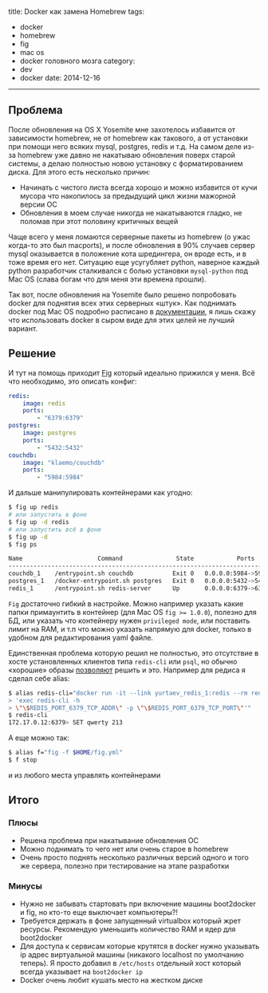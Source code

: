 title: Docker как замена Homebrew
tags:
  - docker
  - homebrew
  - fig
  - mac os
  - docker головного мозга
category:
  - dev
  - docker
date: 2014-12-16
---

## Проблема

После обновления на OS X Yosemite мне захотелось избавится от зависимости homebrew, не от homebrew как такового, а от установки при помощи него всяких mysql, postgres, redis и т.д. На самом деле из-за homebrew уже давно не накатываю обновления поверх старой системы, а делаю полностью новою установку с форматированием диска. Для этого есть несколько причин:

- Начинать с чистого листа всегда хорошо и можно избавится от кучи мусора что накопилось за предыдущий цикл жизни мажорной версии ОС
- Обновления в моем случае никогда не накатываются гладко, не поломав при этот половину критичных вещей

Чаще всего у меня ломаются серверные пакеты из homebrew (о ужас когда-то это был macports), и после обновления в 90% случаев сервер mysql оказывается в положение кота шредингера, он вроде есть, и в тоже время его нет. Ситуацию еще усугубляет python, наверное каждый python разработчик сталкивался с болью установки `mysql-python` под Mac OS (слава богам что для меня эти времена прошли).

Так вот, после обновления на Yosemite было решено попробовать docker для поднятия всех этих серверных «штук». Как поднимать docker под Mac OS подробно расписано в [документации](https://docs.docker.com/installation/mac/), я лишь скажу что использовать docker в сыром виде для этих целей не лучший вариант.

<!-- more -->

## Решение

И тут на помощь приходит [Fig](http://www.fig.sh/) который идеально прижился у меня. Всё что необходимо, это описать конфиг:

```yaml fig.yml
redis:
    image: redis
    ports:
        - "6379:6379"
postgres:
    image: postgres
    ports:
        - "5432:5432"
couchdb:
    image: "klaemo/couchdb"
    ports:
        - "5984:5984"
```

И дальше манипулировать контейнерами как угодно:

```sh
$ fig up redis
# или запустить в фоне
$ fig up -d redis
# или запустить всё в фоне
$ fig up -d
$ fig ps

Name                     Command               State            Ports
-----------------------------------------------------------------------------
couchdb_1    /entrypoint.sh couchdb           Exit 0   0.0.0.0:5984->5984/tcp
postgres_1   /docker-entrypoint.sh postgres   Exit 0   0.0.0.0:5432->5432/tcp
redis_1      /entrypoint.sh redis-server      Up       0.0.0.0:6379->6379/tcp
```

`Fig` достаточно гибкий в настройке. Можно например указать какие папки примаунтить в контейнер (для Mac OS `fig >= 1.0.0`), полезно для БД, или указать что контейнеру нужен `privileged mode`, или поставить лимит на RAM, и т.п что можно указать напрямую для docker, только в удобном для редактирования yaml файле.

Единственная проблема которую решил не полностью, это отсутствие в хосте установленных клиентов типа `redis-cli` или `psql`, но обычно «хорошие» образы [позволяют](https://github.com/docker-library/docs/tree/master/redis#-or-via-redis-cli) решить и это. Например для редиса я сделал себе alias:

```sh
$ alias redis-cli="docker run -it --link yurtaev_redis_1:redis --rm redis sh -c
> 'exec redis-cli -h
> \"\$REDIS_PORT_6379_TCP_ADDR\" -p \"\$REDIS_PORT_6379_TCP_PORT\"'"
$ redis-cli
172.17.0.12:6379> SET qwerty 213
```

А еще можно так:

```sh
$ alias f="fig -f $HOME/fig.yml"
$ f stop
```

и из любого места управлять контейнерами

## Итого

### Плюсы

- Решена проблема при накатывание обновления ОС
- Можно поднимать то чего нет или очень старое в homebrew
- Очень просто поднять несколько различных версий одного и того же сервера, полезно при тестирование на этапе разработки

### Минусы

- Нужно не забывать стартовать при включение машины boot2docker и fig, но кто-то еще выключает компьютеры?!
- Требуется держать в фоне запущенный virtualbox который жрет ресурсы. Рекомендую уменьшить количество RAM и ядер для boot2docker
- Для доступа к сервисам которые крутятся в docker нужно указывать ip адрес виртуальной машины (никакого localhost по умолчанию теперь). Я просто добавил в `/etc/hosts` отдельный хост который всегда указывает на `boot2docker ip`
- Docker очень любит кушать место на жестком диске
